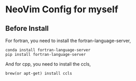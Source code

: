 # NeoVim Config for myself

## Before Install

For fortran, you need to install the fortran-language-server,

``` shell
conda install fortran-language-server
pip install fortran-language-server
```

And for cpp, you need to install the ccls,

``` shell
brew(or apt-get) install ccls
```
